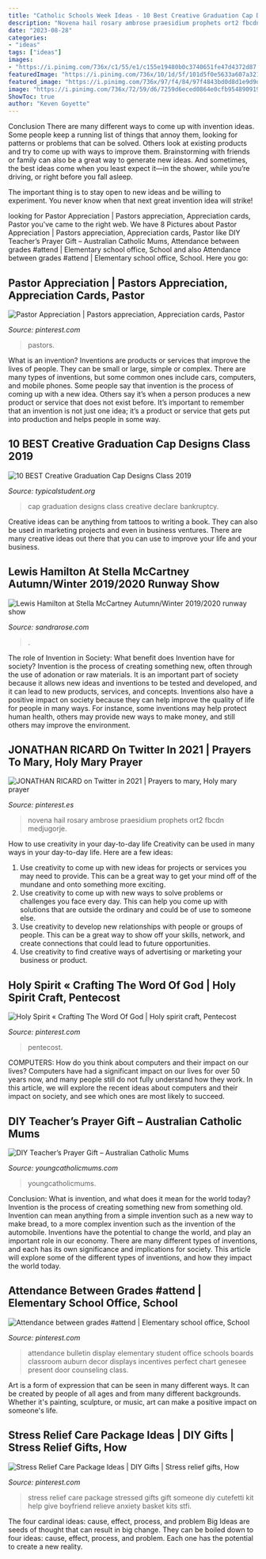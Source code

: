 ```yaml
---
title: "Catholic Schools Week Ideas - 10 Best Creative Graduation Cap Designs Class 2019"
description: "Novena hail rosary ambrose praesidium prophets ort2 fbcdn medjugorje"
date: "2023-08-28"
categories:
- "ideas"
tags: ["ideas"]
images:
- "https://i.pinimg.com/736x/c1/55/e1/c155e19480b0c3740651fe47d4372d87.jpg"
featuredImage: "https://i.pinimg.com/736x/10/1d/5f/101d5f0e5633a607a3219fa4295d6c31--stress-relief-kits-stress-relief-gift-basket.jpg?b=t"
featured_image: "https://i.pinimg.com/736x/97/f4/84/97f4843bd0d8d1e9d9d69e5fc201e4e8.jpg"
image: "https://i.pinimg.com/736x/72/59/d6/7259d6eced0864e0cfb9548909193a9f.jpg"
ShowToc: true
author: "Keven Goyette"
---
```



Conclusion
There are many different ways to come up with invention ideas. Some people keep a running list of things that annoy them, looking for patterns or problems that can be solved. Others look at existing products and try to come up with ways to improve them.
 Brainstorming with friends or family can also be a great way to generate new ideas. And sometimes, the best ideas come when you least expect it—in the shower, while you’re driving, or right before you fall asleep.

The important thing is to stay open to new ideas and be willing to experiment. You never know when that next great invention idea will strike!

	

		
looking for Pastor Appreciation | Pastors appreciation, Appreciation cards, Pastor you've came to the right web. We have 8 Pictures about Pastor Appreciation | Pastors appreciation, Appreciation cards, Pastor like DIY Teacher’s Prayer Gift – Australian Catholic Mums, Attendance between grades #attend | Elementary school office, School and also Attendance between grades #attend | Elementary school office, School. Here you go:
		
    
## Pastor Appreciation | Pastors Appreciation, Appreciation Cards, Pastor

<img loading=lazy src="https://i.pinimg.com/736x/8e/9c/11/8e9c11db23a69da44348bc9068556f61--pastor-thoughts.jpg" onerror="this.onerror=null;this.src='https://tse3.mm.bing.net/th?id=OIP.nlZuzuFAjyGhsAAQJAUGugHaJe&amp;pid=15.1';" alt="Pastor Appreciation | Pastors appreciation, Appreciation cards, Pastor">

_Source: pinterest.com_

>pastors. 

	

What is an invention?
Inventions are products or services that improve the lives of people. They can be small or large, simple or complex. There are many types of inventions, but some common ones include cars, computers, and mobile phones. Some people say that invention is the process of coming up with a new idea. Others say it’s when a person produces a new product or service that does not exist before. It’s important to remember that an invention is not just one idea; it’s a product or service that gets put into production and helps people in some way.

    
## 10 BEST Creative Graduation Cap Designs Class 2019

<img loading=lazy src="https://typicalstudent.org/uploads/images/2019/05/graduation-cap-ideas-2019-07.jpg" onerror="this.onerror=null;this.src='https://tse3.mm.bing.net/th?id=OIP.U8w0Hwm5zs7FzPZ2a2FwqwHaJJ&amp;pid=15.1';" alt="10 BEST Creative Graduation Cap Designs Class 2019">

_Source: typicalstudent.org_

>cap graduation designs class creative declare bankruptcy. 

	

Creative ideas can be anything from tattoos to writing a book. They can also be used in marketing projects and even in business ventures. There are many creative ideas out there that you can use to improve your life and your business.

    
## Lewis Hamilton At Stella McCartney Autumn/Winter 2019/2020 Runway Show

<img loading=lazy src="http://sandrarose.com/wp-content/uploads/2019/03/Lewis-Hamilton-wenn36106731.jpg" onerror="this.onerror=null;this.src='https://tse3.mm.bing.net/th?id=OIP.gSyp6Wn3z9c4P-Ug5MDe_QHaLS&amp;pid=15.1';" alt="Lewis Hamilton at Stella McCartney Autumn/Winter 2019/2020 runway show">

_Source: sandrarose.com_

>. 

	

The role of Invention in Society: What benefit does Invention have for society?
Invention is the process of creating something new, often through the use of adonation or raw materials. It is an important part of society because it allows new ideas and inventions to be tested and developed, and it can lead to new products, services, and concepts. Inventions also have a positive impact on society because they can help improve the quality of life for people in many ways. For instance, some inventions may help protect human health, others may provide new ways to make money, and still others may improve the environment.

    
## JONATHAN RICARD On Twitter In 2021 | Prayers To Mary, Holy Mary Prayer

<img loading=lazy src="https://i.pinimg.com/736x/c1/55/e1/c155e19480b0c3740651fe47d4372d87.jpg" onerror="this.onerror=null;this.src='https://tse3.mm.bing.net/th?id=OIP.7QvFzovzqHuSoAJGHPtVGgHaKk&amp;pid=15.1';" alt="JONATHAN RICARD on Twitter in 2021 | Prayers to mary, Holy mary prayer">

_Source: pinterest.es_

>novena hail rosary ambrose praesidium prophets ort2 fbcdn medjugorje. 

	

How to use creativity in your day-to-day life
Creativity can be used in many ways in your day-to-day life. Here are a few ideas: 
1. Use creativity to come up with new ideas for projects or services you may need to provide. This can be a great way to get your mind off of the mundane and onto something more exciting. 
2. Use creativity to come up with new ways to solve problems or challenges you face every day. This can help you come up with solutions that are outside the ordinary and could be of use to someone else. 
3. Use creativity to develop new relationships with people or groups of people. This can be a great way to show off your skills, network, and create connections that could lead to future opportunities. 
4. Use creativity to find creative ways of advertising or marketing your business or product.

    
## Holy Spirit « Crafting The Word Of God | Holy Spirit Craft, Pentecost

<img loading=lazy src="https://i.pinimg.com/736x/72/59/d6/7259d6eced0864e0cfb9548909193a9f.jpg" onerror="this.onerror=null;this.src='https://tse2.mm.bing.net/th?id=OIP.LlZVKaJZwMU2M8HTtJjtkQHaEw&amp;pid=15.1';" alt="Holy Spirit « Crafting The Word Of God | Holy spirit craft, Pentecost">

_Source: pinterest.com_

>pentecost. 

	

COMPUTERS: How do you think about computers and their impact on our lives?
Computers have had a significant impact on our lives for over 50 years now, and many people still do not fully understand how they work. In this article, we will explore the recent ideas about computers and their impact on society, and see which ones are most likely to succeed.

    
## DIY Teacher’s Prayer Gift – Australian Catholic Mums

<img loading=lazy src="https://youngcatholicmums.com/wp-content/uploads/2015/11/teachers-prayer-002.jpg" onerror="this.onerror=null;this.src='https://tse2.mm.bing.net/th?id=OIP.Ru4thSD062sWRgdFkUIY7QHaLC&amp;pid=15.1';" alt="DIY Teacher’s Prayer Gift – Australian Catholic Mums">

_Source: youngcatholicmums.com_

>youngcatholicmums. 

	

Conclusion: What is invention, and what does it mean for the world today?
Invention is the process of creating something new from something old. Invention can mean anything from a simple invention such as a new way to make bread, to a more complex invention such as the invention of the automobile. Inventions have the potential to change the world, and play an important role in our economy. There are many different types of inventions, and each has its own significance and implications for society. This article will explore some of the different types of inventions, and how they impact the world today.

    
## Attendance Between Grades #attend | Elementary School Office, School

<img loading=lazy src="https://i.pinimg.com/736x/97/f4/84/97f4843bd0d8d1e9d9d69e5fc201e4e8.jpg" onerror="this.onerror=null;this.src='https://tse1.mm.bing.net/th?id=OIP.6MiXfVExvhvNISz7mQlbKgHaJ3&amp;pid=15.1';" alt="Attendance between grades #attend | Elementary school office, School">

_Source: pinterest.com_

>attendance bulletin display elementary student office schools boards classroom auburn decor displays incentives perfect chart genesee present door counseling class. 

	

Art is a form of expression that can be seen in many different ways. It can be created by people of all ages and from many different backgrounds. Whether it's painting, sculpture, or music, art can make a positive impact on someone's life.

    
## Stress Relief Care Package Ideas | DIY Gifts | Stress Relief Gifts, How

<img loading=lazy src="https://i.pinimg.com/736x/10/1d/5f/101d5f0e5633a607a3219fa4295d6c31--stress-relief-kits-stress-relief-gift-basket.jpg?b=t" onerror="this.onerror=null;this.src='https://tse4.mm.bing.net/th?id=OIP._SKDoZnFc3ouUxf3-GotGQHaP3&amp;pid=15.1';" alt="Stress Relief Care Package Ideas | DIY Gifts | Stress relief gifts, How">

_Source: pinterest.com_

>stress relief care package stressed gifts gift someone diy cutefetti kit help give boyfriend relieve anxiety basket kits stfi. 

	

The four cardinal ideas: cause, effect, process, and problem
Big Ideas are seeds of thought that can result in big change. They can be boiled down to four ideas: cause, effect, process, and problem. Each one has the potential to create a new reality.

